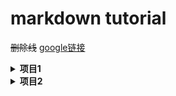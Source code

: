 # markdown tutorial


~~删除线~~
[google链接](https://www.google.com)


<details>
  <summary>
    <strong>项目1</strong>
  </summary>
</details>
<details>
  <summary>
    <strong>项目2</strong>
  </summary>
</details>
